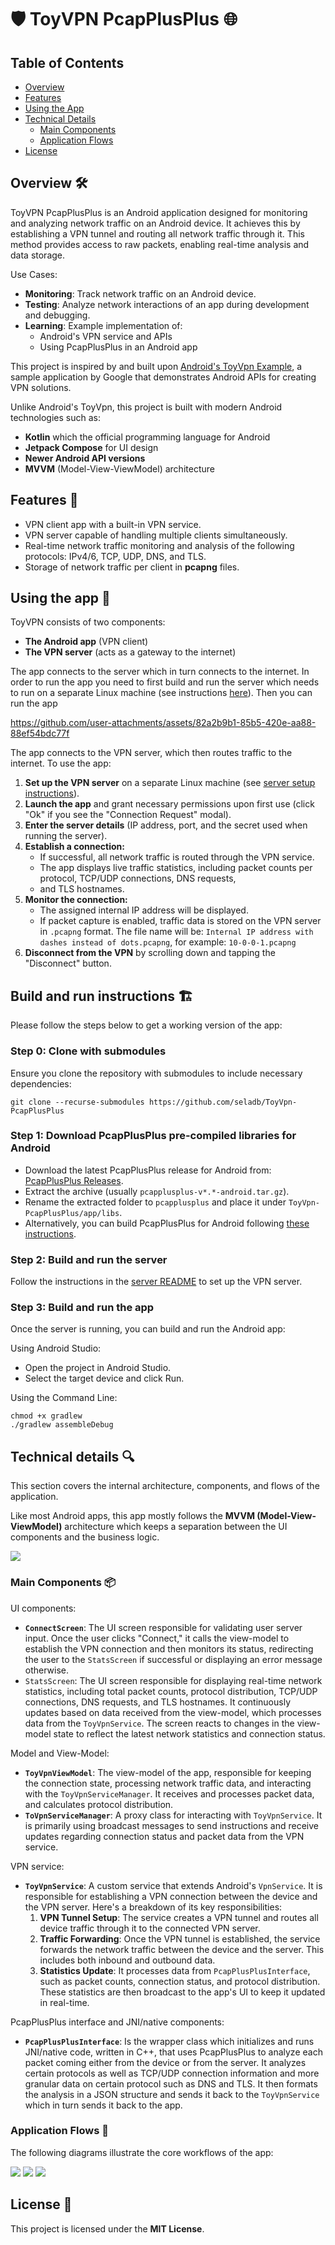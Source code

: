 # 🛡️ ToyVPN PcapPlusPlus 🌐

## Table of Contents

- [Overview](#overview-️)
- [Features](#features-)
- [Using the App](#using-the-app-)
- [Technical Details](#technical-details-)
    - [Main Components](#main-components-)
    - [Application Flows](#application-flows-)
- [License](#license-)

## Overview 🛠️

ToyVPN PcapPlusPlus is an Android application designed for monitoring and analyzing network traffic on an Android device.
It achieves this by establishing a VPN tunnel and routing all network traffic through it. This method provides access to raw packets, 
enabling real-time analysis and data storage.

Use Cases:
- **Monitoring**: Track network traffic on an Android device.
- **Testing**: Analyze network interactions of an app during development and debugging.
- **Learning**: Example implementation of:
  - Android's VPN service and APIs
  - Using PcapPlusPlus in an Android app

This project is inspired by and built upon [Android's ToyVpn Example](https://android.googlesource.com/platform/development/+/master/samples/ToyVpn),
a sample application by Google that demonstrates Android APIs for creating VPN solutions.

Unlike Android's ToyVpn, this project is built with modern Android technologies such as:
- **Kotlin** which the official programming language for Android
- **Jetpack Compose** for UI design
- **Newer Android API versions**
- **MVVM** (Model-View-ViewModel) architecture

## Features 🚀

- VPN client app with a built-in VPN service.
- VPN server capable of handling multiple clients simultaneously.
- Real-time network traffic monitoring and analysis of the following protocols: IPv4/6, TCP, UDP, DNS, and TLS.
- Storage of network traffic per client in **pcapng** files.

## Using the app 📲

ToyVPN consists of two components:
- **The Android app** (VPN client)
- **The VPN server** (acts as a gateway to the internet)

The app connects to the server which in turn connects to the internet.
In order to run the app you need to first build and run the server which needs to run on
a separate Linux machine (see instructions [here](server/README.md#building-the-project-️)).
Then you can run the app

https://github.com/user-attachments/assets/82a2b9b1-85b5-420e-aa88-88ef54bdc77f

The app connects to the VPN server, which then routes traffic to the internet. To use the app:
1. **Set up the VPN server** on a separate Linux machine (see [server setup instructions](server/README.md#building-the-project-️)).
2. **Launch the app** and grant necessary permissions upon first use (click "Ok" if you see the "Connection Request" modal).
3. **Enter the server details** (IP address, port, and the secret used when running the server).
4. **Establish a connection:**
   - If successful, all network traffic is routed through the VPN service.
   - The app displays live traffic statistics, including packet counts per protocol, TCP/UDP connections, DNS requests,
   - and TLS hostnames.
5. **Monitor the connection:**
   - The assigned internal IP address will be displayed.
   - If packet capture is enabled, traffic data is stored on the VPN server in `.pcapng` format.
     The file name will be: `Internal IP address with dashes instead of dots.pcapng`,
     for example: `10-0-0-1.pcapng`
6. **Disconnect from the VPN** by scrolling down and tapping the "Disconnect" button.

## Build and run instructions 🏗️

Please follow the steps below to get a working version of the app:

### Step 0: Clone with submodules
Ensure you clone the repository with submodules to include necessary dependencies:
```shell
git clone --recurse-submodules https://github.com/seladb/ToyVpn-PcapPlusPlus
```

### Step 1: Download PcapPlusPlus pre-compiled libraries for Android
- Download the latest PcapPlusPlus release for Android from: [PcapPlusPlus Releases](https://github.com/seladb/PcapPlusPlus/releases).
- Extract the archive (usually `pcapplusplus-v*.*-android.tar.gz`).
- Rename the extracted folder to `pcapplusplus` and place it under `ToyVpn-PcapPlusPlus/app/libs`.
- Alternatively, you can build PcapPlusPlus for Android following [these instructions](https://pcapplusplus.github.io/docs/install/android).

### Step 2: Build and run the server

Follow the instructions in the [server README](server/README.md#building-the-project-️) to set up the VPN server.

### Step 3: Build and run the app
Once the server is running, you can build and run the Android app:

Using Android Studio:
- Open the project in Android Studio.
- Select the target device and click Run.

Using the Command Line:
```shell
chmod +x gradlew
./gradlew assembleDebug
```

## Technical details 🔍

This section covers the internal architecture, components, and flows of the application.

Like most Android apps, this app mostly follows the **MVVM (Model-View-ViewModel)** architecture which keeps a separation
between the UI components and the business logic.

<img src="docs/architecture.svg"/>

### Main Components 📦

UI components:

- **`ConnectScreen`**: The UI screen responsible for validating user server input. Once the user clicks "Connect," it calls
  the view-model to establish the VPN connection and then monitors its status, redirecting the user to the `StatsScreen`
  if successful or displaying an error message otherwise. 
- `StatsScreen`: The UI screen responsible for displaying real-time network statistics, including total packet counts,
  protocol distribution, TCP/UDP connections, DNS requests, and TLS hostnames. It continuously updates based on data received
  from the view-model, which processes data from the `ToyVpnService`. The screen reacts to changes in the view-model state to
  reflect the latest network statistics and connection status.

Model and View-Model:
 
- **`ToyVpnViewModel`**: The view-model of the app, responsible for keeping the connection state, processing network traffic data,
  and interacting with the `ToyVpnServiceManager`. It receives and processes packet data, and calculates protocol distribution.
- **`ToVpnServiceManager`**:  A proxy class for interacting with `ToyVpnService`. It is primarily using broadcast messages
  to send instructions and receive updates regarding connection status and packet data from the VPN service.

VPN service:

- **`ToyVpnService`**: A custom service that extends Android's `VpnService`. It is responsible for establishing a VPN connection
  between the device and the VPN server. Here's a breakdown of its key responsibilities:
  1. **VPN Tunnel Setup**: The service creates a VPN tunnel and routes all device traffic through it to the connected VPN server.
  2. **Traffic Forwarding**: Once the VPN tunnel is established, the service forwards the network traffic between the device
     and the server. This includes both inbound and outbound data.
  3. **Statistics Update**: It processes data from `PcapPlusPlusInterface`, such as packet counts, connection status, and
     protocol distribution. These statistics are then broadcast to the app's UI to keep it updated in real-time.

PcapPlusPlus interface and JNI/native components:

- **`PcapPlusPlusInterface`**: Is the wrapper class which initializes and runs JNI/native code, written in C++, that uses
  PcapPlusPlus to analyze each packet coming either from the device or from the server. It analyzes certain protocols
  as well as TCP/UDP connection information and more granular data on certain protocol such as DNS and TLS. It then formats
  the analysis in a JSON structure and sends it back to the `ToyVpnService` which in turn sends it back to the app.

### Application Flows 🔄

The following diagrams illustrate the core workflows of the app:

<img src="docs/EstablishVpnConnection.svg"/>

<img src="docs/ForwardNetworkTraffic.svg"/>

<img src="docs/Disconnect.svg"/>

## License 📜
This project is licensed under the **MIT License**.
